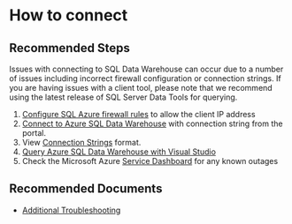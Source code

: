 <properties
	pageTitle="How to connect"
	description="How to connect"
	service="microsoft.sql"
	resource="servers"
	authors="kasparks"
	displayOrder="7"
	selfHelpType="resource"
	supportTopicIds=""
	resourceTags="datawarehouse"
	productPesIds=""
	cloudEnvironments="MoonCake"
/>

# How to connect

## **Recommended Steps**

Issues with connecting to SQL Data Warehouse can occur due to a number of issues including incorrect firewall configuration or connection strings. If you are having issues with a client tool, please note that we recommend using the latest release of SQL Server Data Tools for querying.

1. [Configure SQL Azure firewall rules](https://azure.microsoft.com/documentation/articles/sql-data-warehouse-get-started-provision/#create-a-new-azure-sql-server-level-firewall) to allow the client IP address
2. [Connect to Azure SQL Data Warehouse](https://docs.azure.cn/sql-data-warehouse/sql-data-warehouse-connect-overview/) with connection string from the portal.<br>
3. View [Connection Strings](https://docs.azure.cn/sql-data-warehouse/sql-data-warehouse-connection-strings/) format.<br>
4. [Query Azure SQL Data Warehouse with Visual Studio](https://docs.azure.cn/sql-data-warehouse/sql-data-warehouse-query-visual-studio/)<br>
5. Check the Microsoft Azure [Service Dashboard](https://www.azure.cn/support/service-dashboard/) for any known outages<br>

## **Recommended Documents**

* [Additional Troubleshooting](https://docs.azure.cn/sql-data-warehouse/sql-data-warehouse-troubleshoot/)
